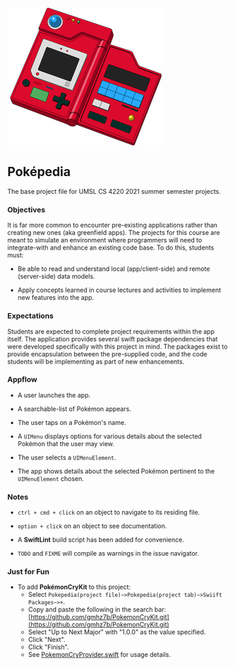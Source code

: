![icon](./Pokepedia/Assets.xcassets/icon.imageset/icon.png)

# Poképedia

The base project file for UMSL CS 4220 2021 summer semester projects.

### Objectives

It is far more common to encounter pre-existing applications rather than creating new ones 
(aka greenfield apps). The projects for this course are meant to simulate an environment where
programmers will need to integrate-with and enhance an existing code base. To do this, students
must:
* Be able to read and understand local (app/client-side) and remote (server-side) data models.

* Apply concepts learned in course lectures and activities to implement new features into the app.

### Expectations

Students are expected to complete project requirements within the app itself. The application 
provides several swift package dependencies that were developed specifically with this project in mind.
The packages exist to provide encapsulation between the pre-supplied code, and the code students will 
be implementing as part of new enhancements.

### Appflow

* A user launches the app.

* A searchable-list of Pokémon appears.

* The user taps on a Pokémon's name.

* A `UIMenu` displays options for various details about the selected Pokémon that the user may view.

* The user selects a `UIMenuElement`.

* The app shows details about the selected Pokémon pertinent to the `UIMenuElement` chosen.

### Notes

* `ctrl + cmd + click`  on an object to navigate to its residing file.

* `option + click` on an object to see documentation.

* A __SwiftLint__ build script has been added for convenience.

* `TODO` and `FIXME` will compile as warnings in the issue navigator.

### Just for Fun

* To add __PokémonCryKit__ to this project: 
    * Select `Pokepedia(project file)~>Pokepedia(project tab)~>Swiift Packages~>+`.
    * Copy and paste the following in the search bar: [https://github.com/gmhz7b/PokemonCryKit.git](https://github.com/gmhz7b/PokemonCryKit.git)
    * Select "Up to Next Major" with "1.0.0" as the value specified.
    * Click "Next".
    * Click "Finish".
    * See [PokemonCryProvider.swift](https://github.com/gmhz7b/PokemonCryKit/blob/master/Sources/PokemonCryKit/PokemonCryProvider.swift) for usage details.
